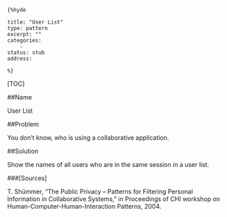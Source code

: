     {%hyde

    title: "User List"
    type: pattern
    excerpt: ""
    categories:
        - 
    status: stub
    address:

    %}

[TOC]


##Name
<!--Primary name the pattern is known by.-->

User List

<!--###[Also Known As]-->
<!-- All other names the pattern is known by.-->



<!--##Summary-->
<!-- One short paragraph summarising the pattern.-->



<!--##Context-->
<!-- The situations in which the pattern may apply.-->



##Problem
<!-- The problem a pattern addresses, including a list of forces describing why a problem might be difficult to solve.-->

You don’t know, who is using a collaborative application.

##Solution
<!-- A concise description of how the pattern addresses the problem.-->

Show the names of all users who are in the same session in a user list.

<!--###[Structure]-->
<!--A detailed specification of the structural aspects of the pattern. A class diagram if applicable.-->



<!--###[Implementation]-->
<!--Guidelines for implementing the pattern; code fragments; suggested PETS; policy fragments.-->



<!--##Consequences-->
<!--The advantages (benefits) and disadvantages (liabilities) of applying the pattern.-->



<!--###[Constraints]-->
<!-- limitations as a consequence of applying the pattern.-->



<!--##Examples-->
<!--Motivational example to see how the pattern is applied.-->



<!--###[Known Uses]-->
<!-- Pointers to various applications of the pattern.-->



<!--##See Also-->
<!-- Any pointers to relevant information, not contained in the subfields below.-->



<!--###[Related Patterns]-->
<!-- Supporting and conflicting patterns-->



###[Sources]
<!-- References to the original source of the pattern.-->

T. Shümmer, “The Public Privacy – Patterns for Filtering Personal Information in Collaborative Systems,” in Proceedings of CHI workshop on Human-Computer-Human-Interaction Patterns, 2004.

<!--##General Comments-->
<!-- Separate discussion on the pattern.-->



<!--##Categories-->
<!-- Placeholder for future agreed upon categories as per collaboration's evaluation.-->

<!--##Tags-->
<!-- User definable descriptors for additional correlation.-->




